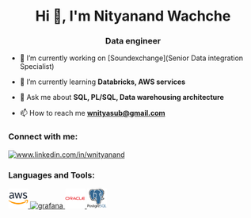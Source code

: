 <h1 align="center">Hi 👋, I'm Nityanand Wachche</h1>
<h3 align="center">Data engineer</h3>

- 🔭 I’m currently working on [Soundexchange](Senior Data integration Specialist)

- 🌱 I’m currently learning **Databricks, AWS services**

- 💬 Ask me about **SQL, PL/SQL, Data warehousing architecture**

- 📫 How to reach me **wnityasub@gmail.com**

<h3 align="left">Connect with me:</h3>
<p align="left">
<a href="https://linkedin.com/in/www.linkedin.com/in/wnityanand" target="blank"><img align="center" src="https://raw.githubusercontent.com/rahuldkjain/github-profile-readme-generator/master/src/images/icons/Social/linked-in-alt.svg" alt="www.linkedin.com/in/wnityanand" height="30" width="40" /></a>
</p>

<h3 align="left">Languages and Tools:</h3>
<p align="left"> <a href="https://aws.amazon.com" target="_blank" rel="noreferrer"> <img src="https://raw.githubusercontent.com/devicons/devicon/master/icons/amazonwebservices/amazonwebservices-original-wordmark.svg" alt="aws" width="40" height="40"/> </a> <a href="https://grafana.com" target="_blank" rel="noreferrer"> <img src="https://www.vectorlogo.zone/logos/grafana/grafana-icon.svg" alt="grafana" width="40" height="40"/> </a> <a href="https://www.oracle.com/" target="_blank" rel="noreferrer"> <img src="https://raw.githubusercontent.com/devicons/devicon/master/icons/oracle/oracle-original.svg" alt="oracle" width="40" height="40"/> </a> <a href="https://www.postgresql.org" target="_blank" rel="noreferrer"> <img src="https://raw.githubusercontent.com/devicons/devicon/master/icons/postgresql/postgresql-original-wordmark.svg" alt="postgresql" width="40" height="40"/> </a> </p>
